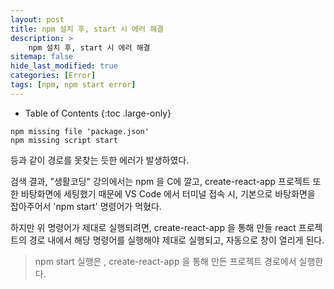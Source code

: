 ```yaml
---
layout: post
title: npm 설치 후, start 시 에러 해결
description: >
    npm 설치 후, start 시 에러 해결
sitemap: false
hide_last_modified: true
categories: [Error]
tags: [npm, npm start error]
---
```


- Table of Contents
{:toc .large-only}


```
npm missing file 'package.json' 
npm missing script start
```
등과 같이 경로를 못찾는 듯한 에러가 발생하였다.

검색 결과, "생활코딩" 강의에서는 npm 을 C에 깔고, create-react-app 프로젝트 또한 바탕화면에 세팅했기 때문에
VS Code 에서 터미널 접속 시, 기본으로 바탕화면을 잡아주어서 'npm start' 명령어가 먹혔다. 

하지만 위 명령어가 제대로 실행되려면, create-react-app 을 통해 만들 react 프로젝트의 경로 내에서 해당 명령어를 실행해야 제대로 실행되고, 자동으로 창이 열리게 된다.

> npm start 실행은 , create-react-app 을 통해 만든 프로젝트 경로에서 실행한다.